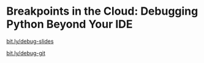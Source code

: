 # Breakpoints in the Cloud: Debugging Python Beyond Your IDE

[bit.ly/debug-slides](https://bit.ly/debug-slides)

[bit.ly/debug-git](https://bit.ly/debug-git)